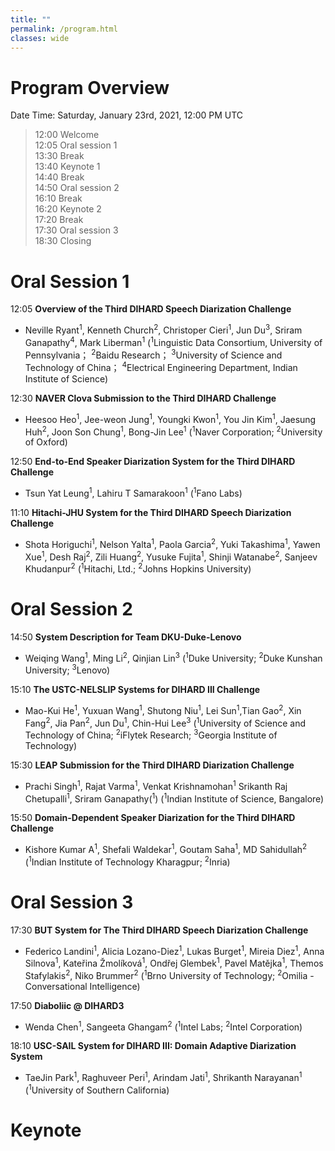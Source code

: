 ```yaml
---
title: ""
permalink: /program.html
classes: wide
---
```



# Program Overview
Date Time: Saturday, January 23rd, 2021, 12:00 PM UTC 

> 12:00	 Welcome  
> 12:05  Oral session 1  
> 13:30  Break  
> 13:40	 Keynote 1  
> 14:40	 Break  
> 14:50	 Oral session 2  
> 16:10	 Break  
> 16:20	 Keynote 2  
> 17:20	 Break  
> 17:30	 Oral session 3  
> 18:30	 Closing  

# Oral Session 1
12:05  **Overview of the Third DIHARD Speech Diarization Challenge**  
- Neville Ryant<sup>1</sup>, Kenneth Church<sup>2</sup>, Christoper Cieri<sup>1</sup>, Jun Du<sup>3</sup>, Sriram Ganapathy<sup>4</sup>, Mark Liberman<sup>1</sup> (<sup>1</sup>Linguistic Data Consortium, University of Pennsylvania； <sup>2</sup>Baidu Research； <sup>3</sup>University of Science and Technology of China； <sup>4</sup>Electrical Engineering Department, Indian Institute of Science)

12:30  **NAVER Clova Submission to the Third DIHARD Challenge**  
- Heesoo Heo<sup>1</sup>, Jee-weon Jung<sup>1</sup>, Youngki Kwon<sup>1</sup>, You Jin Kim<sup>1</sup>, Jaesung Huh<sup>2</sup>, Joon Son Chung<sup>1</sup>, Bong-Jin Lee<sup>1</sup>   (<sup>1</sup>Naver Corporation; <sup>2</sup>University of Oxford)

12:50  **End-to-End Speaker Diarization System for the Third DIHARD Challenge**  
- Tsun Yat Leung<sup>1</sup>, Lahiru T Samarakoon<sup>1</sup> (<sup>1</sup>Fano Labs)

11:10  **Hitachi-JHU System for the Third DIHARD Speech Diarization Challenge**    
- Shota Horiguchi<sup>1</sup>, Nelson Yalta<sup>1</sup>, Paola Garcia<sup>2</sup>, Yuki Takashima<sup>1</sup>, Yawen Xue<sup>1</sup>, Desh Raj<sup>2</sup>, Zili Huang<sup>2</sup>, Yusuke Fujita<sup>1</sup>, Shinji Watanabe<sup>2</sup>, Sanjeev Khudanpur<sup>2</sup> (<sup>1</sup>Hitachi, Ltd.; <sup>2</sup>Johns Hopkins University)


# Oral Session 2
14:50  **System Description for Team DKU-Duke-Lenovo**    
- Weiqing Wang<sup>1</sup>, Ming Li<sup>2</sup>,  Qinjian Lin<sup>3</sup> (<sup>1</sup>Duke University; <sup>2</sup>Duke Kunshan University; <sup>3</sup>Lenovo)

15:10  **The USTC-NELSLIP Systems for DIHARD III Challenge**    
- Mao-Kui He<sup>1</sup>, Yuxuan Wang<sup>1</sup>, Shutong Niu<sup>1</sup>, Lei Sun<sup>1</sup>,Tian Gao<sup>2</sup>, Xin Fang<sup>2</sup>, Jia Pan<sup>2</sup>, Jun Du<sup>1</sup>, Chin-Hui Lee<sup>3</sup> (<sup>1</sup>University of Science and Technology of China; <sup>2</sup>iFlytek Research; <sup>3</sup>Georgia Institute of Technology)

15:30  **LEAP Submission for the Third DIHARD Diarization Challenge**  
- Prachi Singh<sup>1</sup>, Rajat Varma<sup>1</sup>, Venkat Krishnamohan<sup>1</sup> Srikanth Raj Chetupalli<sup>1</sup>, Sriram Ganapathy(<sup>1</sup>) (<sup>1</sup>Indian Institute of Science, Bangalore)

15:50  **Domain-Dependent Speaker Diarization for the Third DIHARD Challenge**
- Kishore Kumar A<sup>1</sup>, Shefali Waldekar<sup>1</sup>, Goutam Saha<sup>1</sup>, MD Sahidullah<sup>2</sup> (<sup>1</sup>Indian Institute of Technology Kharagpur; <sup>2</sup>Inria)


# Oral Session 3
17:30  **BUT System for The Third DIHARD Speech Diarization Challenge**
- Federico Landini<sup>1</sup>, Alicia Lozano-Diez<sup>1</sup>, Lukas Burget<sup>1</sup>, Mireia Diez<sup>1</sup>, Anna Silnova<sup>1</sup>, Kateřina Žmolíková<sup>1</sup>, Ondřej Glembek<sup>1</sup>, Pavel Matějka<sup>1</sup>, Themos Stafylakis<sup>2</sup>, Niko Brummer<sup>2</sup> (<sup>1</sup>Brno University of Technology; <sup>2</sup>Omilia - Conversational Intelligence)

17:50  **Diaboliic @ DIHARD3**
- Wenda Chen<sup>1</sup>, Sangeeta Ghangam<sup>2</sup> (<sup>1</sup>Intel Labs; <sup>2</sup>Intel Corporation)

18:10  **USC-SAIL System for DIHARD III: Domain Adaptive Diarization System**
- TaeJin Park<sup>1</sup>, Raghuveer Peri<sup>1</sup>, Arindam Jati<sup>1</sup>, Shrikanth Narayanan<sup>1</sup> (<sup>1</sup>University of Southern California)

# Keynote


